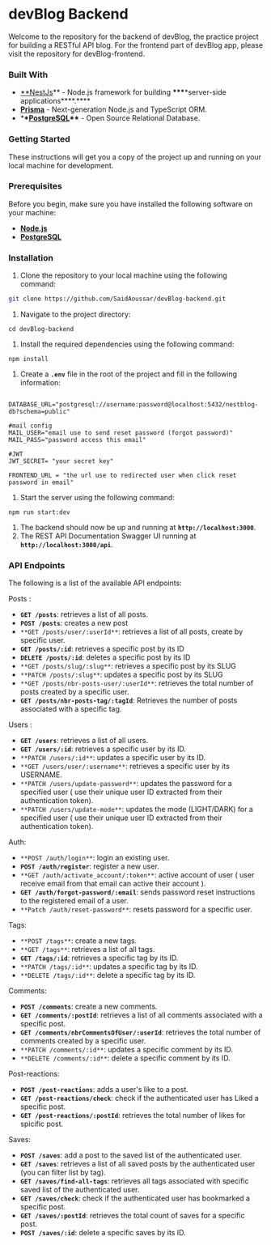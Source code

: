 # **devBlog Backend**

Welcome to the repository for the backend of devBlog, the practice project for building a RESTful API blog.
For the frontend part of devBlog app, please visit the repository for devBlog-frontend.

### **Built With**

- [\*\*NestJs](https://nestjs.com/)** - Node.js framework for building **\*\*\***\*server-side applications\***\*.\*\*\*\*
- **[Prisma](https://www.prisma.io/)** - Next-generation Node.js and TypeScript ORM.
- \***\*[PostgreSQL](https://www.postgresql.org/)\*\*** - Open Source Relational Database.

### **Getting Started**

These instructions will get you a copy of the project up and running on your local machine for development.

### **Prerequisites**

Before you begin, make sure you have installed the following software on your machine:

- **[Node.js](https://nodejs.org/en/download/)**
- **[PostgreSQL](https://www.postgresql.org/)**

### **Installation**

1. Clone the repository to your local machine using the following command:

```bash
git clone https://github.com/SaidAoussar/devBlog-backend.git
```

1. Navigate to the project directory:

```
cd devBlog-backend
```

1. Install the required dependencies using the following command:

```
npm install
```

1. Create a **`.env`** file in the root of the project and fill in the following information:

```

DATABASE_URL="postgresql://username:password@localhost:5432/nestblog-db?schema=public"

#mail config
MAIL_USER="email use to send reset password (forgot password)"
MAIL_PASS="password access this email"

#JWT
JWT_SECRET= "your secret key"

FRONTEND_URL = "the url use to redirected user when click reset password in email"
```

1. Start the server using the following command:

```
npm run start:dev
```

1. The backend should now be up and running at **`http://localhost:3000`**.
2. The REST API Documentation Swagger UI running at **`http://localhost:3000/api`**.

### **API Endpoints**

The following is a list of the available API endpoints:

Posts :

- **`GET /posts`**: retrieves a list of all posts.
- **`POST /posts`**: creates a new post
- `**GET /posts/user/:userId**`: retrieves a list of all posts, create by specific user.
- **`GET /posts/:id`**: retrieves a specific post by its ID
- **`DELETE /posts/:id`**: deletes a specific post by its ID
- `**GET /posts/slug/:slug**`: retrieves a specific post by its SLUG
- `**PATCH /posts/:slug**`: updates a specific post by its SLUG
- `**GET /posts/nbr-posts-user/:userId**`: retrieves the total number of posts created by a specific user.
- **`GET /posts/nbr-posts-tag/:tagId`**: Retrieves the number of posts associated with a specific tag.

Users :

- **`GET /users`**: retrieves a list of all users.
- **`GET /users/:id`**: retrieves a specific user by its ID.
- `**PATCH /users/:id**`: updates a specific user by its ID.
- `**GET /users/user/:username**`: retrieves a specific user by its USERNAME.
- `**PATCH /users/update-password**`: updates the password for a specified user ( use their unique user ID extracted from their authentication token).
- `**PATCH /users/update-mode**`: updates the mode (LIGHT/DARK) for a specified user ( use their unique user ID extracted from their authentication token).

Auth:

- `**POST /auth/login**`: login an existing user.
- **`POST /auth/register`**: register a new user.
- `**GET /auth/activate_account/:token**`: active account of user ( user receive email from that email can active their account ).
- **`GET /auth/forgot-password/:email`**: sends password reset instructions to the registered email of a user.
- `**Patch /auth/reset-password**`: resets password for a specific user.

Tags:

- `**POST /tags**`: create a new tags.
- `**GET /tags**`: retrieves a list of all tags.
- **`GET /tags/:id`**: retrieves a specific tag by its ID.
- `**PATCH /tags/:id**`: updates a specific tag by its ID.
- `**DELETE /tags/:id**`: delete a specific tag by its ID.

Comments:

- **`POST /comments`**: create a new comments.
- **`GET /comments/:postId`**: retrieves a list of all comments associated with a specific post.
- **`GET /comments/nbrCommentsOfUser/:userId`**: retrieves the total number of comments created by a specific user.
- `**PATCH /comments/:id**`: updates a specific comment by its ID.
- `**DELETE /comments/:id**`: delete a specific comment by its ID.

Post-reactions:

- **`POST /post-reactions`**: adds a user's like to a post.
- **`GET /post-reactions/check`**: check if the authenticated user has Liked a specific post.
- **`GET /post-reactions/:postId`**: retrieves the total number of likes for spicific post.

Saves:

- **`POST /saves`**: add a post to the saved list of the authenticated user.
- **`GET /saves`**: retrieves a list of all saved posts by the authenticated user (you can filter list by tag).
- **`GET /saves/find-all-tags`**: retrieves all tags associated with specific saved list of the authenticated user.
- **`GET /saves/check`**: check if the authenticated user has bookmarked a specific post.
- **`GET /saves/:postId`**: retrieves the total count of saves for a specific post.
- **`POST /saves/:id`**: delete a specific saves by its ID.
